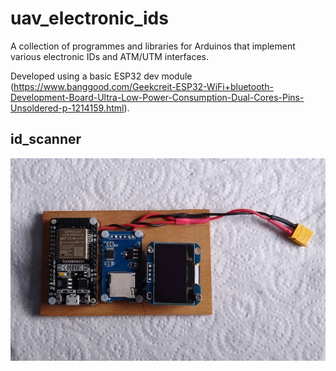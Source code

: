 # uav_electronic_ids
A collection of programmes and libraries for Arduinos that implement various electronic IDs and ATM/UTM interfaces.

Developed using a basic ESP32 dev module (https://www.banggood.com/Geekcreit-ESP32-WiFi+bluetooth-Development-Board-Ultra-Low-Power-Consumption-Dual-Cores-Pins-Unsoldered-p-1214159.html).

## id_scanner

![scanner](images/scanner.jpg)